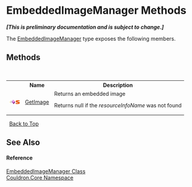# EmbeddedImageManager Methods
 _**\[This is preliminary documentation and is subject to change.\]**_

The <a href="T_Couldron_Core_EmbeddedImageManager">EmbeddedImageManager</a> type exposes the following members.


## Methods
&nbsp;<table><tr><th></th><th>Name</th><th>Description</th></tr><tr><td>![Public method](media/pubmethod.gif "Public method")![Static member](media/static.gif "Static member")</td><td><a href="M_Couldron_Core_EmbeddedImageManager_GetImage">GetImage</a></td><td>
Returns an embedded image 

 Returns null if the *resourceInfoName* was not found</td></tr></table>&nbsp;
<a href="#embeddedimagemanager-methods">Back to Top</a>

## See Also


#### Reference
<a href="T_Couldron_Core_EmbeddedImageManager">EmbeddedImageManager Class</a><br /><a href="N_Couldron_Core">Couldron.Core Namespace</a><br />